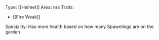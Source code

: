Type: [[Helmet]]
Area: n/a
Traits:
- [[Fire Weak]]

Speciality: Has more health based on how many Spawnlings are on the garden